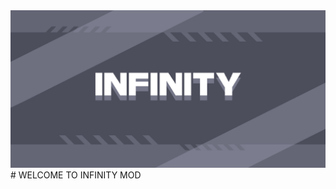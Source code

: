 <img src="https://raw.githubusercontent.com/EMOYT/Infinity/refs/heads/main/Background.png"/>
# WELCOME TO INFINITY MOD
